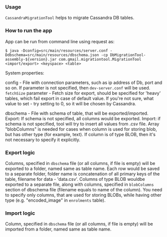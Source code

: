 ### Usage
`CassandraMigrationTool` helps to migrate Cassandra DB tables.


### How to run the app
App can be run from command line using request as:

    $ java -Dconfig=src/main/resources/server.conf -Ddbschema=src/main/resources/dbschema.json -cp DbMigrationTool-assembly-${version}.jar com.gmail.migrationtool.MigrationTool <import/export> <keyspace> <table>

System properties:

config - File with connection parameters, such as ip address of Db, port and so on. If parameter is not specified, then `dev-server.conf` will be used. `fetchSize` parameter - Fetch size for export, should be specified for 'heavy' tables, which fail export in case of default value. If you're not sure, what value to set - try setting to 0, so it will be chosen by Cassandra.

dbschema - File with schema of table, that will be exported/imported. Export: If schema is not specified, all columns would be exported. Import: if schema is not specified, tool will try to insert all values from .csv file. Array "blobColumns" is needed for cases when column is used for storing blob, but has other type (for example, text). If column is of type BLOB, then it's not necessary to specify it explicitly.


### Export logic

Columns, specified in `dbschema` file (or all columns, if file is empty) will be exported to a folder, named same as table name. Each row would be saved to a separate folder, folder name is concatenation of all primary keys of the table, filename for data - 'data.csv'. Columns of type BLOB wouldbe exported to a separate file, along with columns, specified in `blobColumns` section of dbschema file (filename equals to name of the column). You need to specify only columns, that are used for storing BLOBs, while having other type (e.g. "encoded_image" in `enrolments` table).


### Import logic

Column, specified in `dbschema` file (or all columns, if file is empty) will be imported from a folder, named same as table name.
